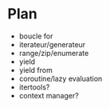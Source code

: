# Plan


- boucle for
- iterateur/generateur
- range/zip/enumerate
- yield
- yield from
- coroutine/lazy evaluation
- itertools?
- context manager?